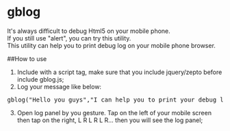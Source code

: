 # gblog
It's always difficult to debug Html5 on your mobile phone.<br>
If you still use "alert", you can try this utility.<br>
This utility can help you to print debug log on your mobile phone browser.

##How to use
1. Include with a script tag, make sure that you include jquery/zepto before include gblog.js;
2. Log your message like below:
<pre>
gblog("Hello you guys","I can help you to print your debug log on you mobile browser",...);
</pre>
3. Open log panel by you gesture. Tap on the left of your mobile screen then tap on the right, L R L R L R... then you will see the log panel;
